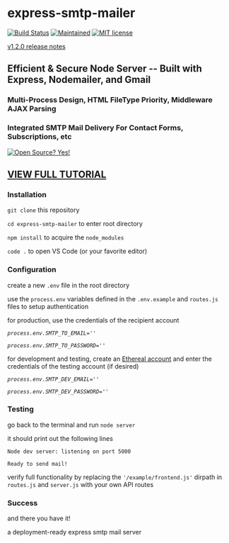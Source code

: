 # express-smtp-mailer

[![Build Status](https://travis-ci.com/killshot13/express-smtp-mailer.svg?branch=main)](https://travis-ci.com/killshot13/express-smtp-mailer) [![Maintained](https://img.shields.io/badge/Maintained%3F-yes-green.svg)](https://github.com/killshot13/express-smtp-mailer/graphs/traffic) [![MIT license](https://img.shields.io/badge/License-MIT-blue.svg)](https://lbesson.mit-license.org/)

[v1.2.0 release notes](https://github.com/killshot13/express-smtp-mailer/releases/tag/v1.2.0)

## Efficient & Secure Node Server -- Built with Express, Nodemailer, and Gmail

### Multi-Process Design, HTML FileType Priority, Middleware AJAX Parsing

### Integrated SMTP Mail Delivery For Contact Forms, Subscriptions, etc

[![Open Source? Yes!](https://badgen.net/badge/Open%20Source%20%3F/Yes%21/blue?icon=github)](https://github.com/killshot/13/express-smtp-mailer)

## [VIEW FULL TUTORIAL](https://daily.dev/posts/how-to-build-an-smtp-mail-server-with-express-node-and-gmail)

### Installation

`git clone` this repository

`cd express-smtp-mailer` to enter root directory

`npm install` to acquire the `node_modules`

`code .` to open VS Code (or your favorite editor)

### Configuration

create a new `.env` file in the root directory

use the `process.env` variables defined in the `.env.example` and `routes.js` files to setup authentication

for production, use the credentials of the recipient account

_`process.env.SMTP_TO_EMAIL=''`_

_`process.env.SMTP_TO_PASSWORD=''`_

for development and testing, create an [Ethereal account](https://ethereal.email/create) and enter the credentials of the testing account (if desired)

_`process.env.SMTP_DEV_EMAIL=''`_

_`process.env.SMTP_DEV_PASSWORD=''`_

### Testing

go back to the terminal and run `node server`

it should print out the following lines

`Node dev server: listening on port 5000`

`Ready to send mail!`

verify full functionality by replacing the `'/example/frontend.js'` dirpath in `routes.js` and `server.js` with your own API routes

### Success

and there you have it!

a deployment-ready express smtp mail server
